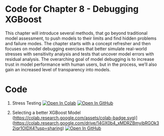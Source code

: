 
# Code for Chapter 8 -  Debugging XGBoost
This chapter will introduce several methods, that go beyond traditional model assessment, to push models to their limits and find hidden problems and failure modes. The chapter starts with a concept refresher and then focuses on model debugging exercises that better simulate real-world stresses with sensitivity analysis and tests that uncover model errors with residual analysis. The overarching goal of model debugging is to increase trust in model performance with human users, but in the process, we’ll also gain an increased level of transparency into models. 
# Code
1. Stress Testing [![Open In Colab](https://colab.research.google.com/assets/colab-badge.svg)](https://colab.research.google.com/drive/13TnzXm6kJuPt_kxcFmva6BLtL21oxZ0E?usp=sharing)   [![Open In GitHub](https://img.shields.io/badge/Github-code-green)](https://github.com/ml-for-high-risk-apps-book/Machine-Learning-for-High-Risk-Applications-Book/blob/main/code/Chapter-8/Stress_testing.ipynb)

2. Selecting a better XGBoost Model (https://colab.research.google.com/assets/colab-badge.svg)](https://colab.research.google.com/drive/14GX0b4_xMDRZBmyibRGOk32iqr1OIDX4?usp=sharing)   [![Open In GitHub](https://img.shields.io/badge/Github-code-green)](https://github.com/ml-for-high-risk-apps-book/Machine-Learning-for-High-Risk-Applications-Book/blob/main/code/Chapter-8/Selecting_a_Better_XGBoost_Model.ipynb)